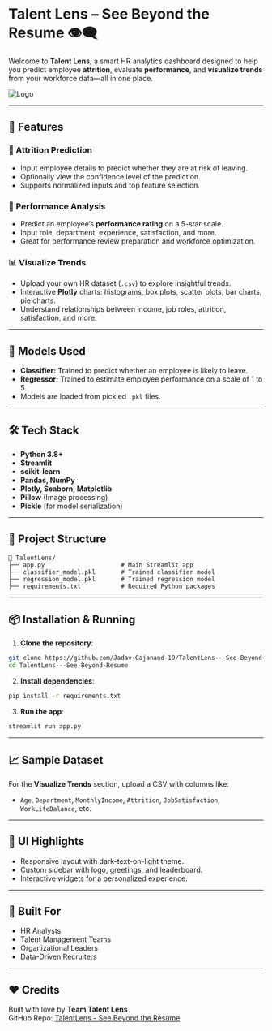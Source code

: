 # Talent Lens – See Beyond the Resume 👁️‍🗨️

Welcome to **Talent Lens**, a smart HR analytics dashboard designed to help you predict employee **attrition**, evaluate **performance**, and **visualize trends** from your workforce data—all in one place.

![Logo](https://raw.githubusercontent.com/Jadav-Gajanand-19/TalentLens---See-Beyond-Resume/main/TalenLens%20Logo.png)

---

## 🚀 Features

### 🎯 Attrition Prediction
- Input employee details to predict whether they are at risk of leaving.
- Optionally view the confidence level of the prediction.
- Supports normalized inputs and top feature selection.

### 🌟 Performance Analysis
- Predict an employee’s **performance rating** on a 5-star scale.
- Input role, department, experience, satisfaction, and more.
- Great for performance review preparation and workforce optimization.

### 📊 Visualize Trends
- Upload your own HR dataset (`.csv`) to explore insightful trends.
- Interactive **Plotly** charts: histograms, box plots, scatter plots, bar charts, pie charts.
- Understand relationships between income, job roles, attrition, satisfaction, and more.

---

## 🧠 Models Used

- **Classifier:** Trained to predict whether an employee is likely to leave.
- **Regressor:** Trained to estimate employee performance on a scale of 1 to 5.
- Models are loaded from pickled `.pkl` files.

---

## 🛠️ Tech Stack

- **Python 3.8+**
- **Streamlit**
- **scikit-learn**
- **Pandas, NumPy**
- **Plotly, Seaborn, Matplotlib**
- **Pillow** (Image processing)
- **Pickle** (for model serialization)

---

## 📂 Project Structure

```
📁 TalentLens/
├── app.py                     # Main Streamlit app
├── classifier_model.pkl       # Trained classifier model
├── regression_model.pkl       # Trained regression model
├── requirements.txt           # Required Python packages
```

---

## 📦 Installation & Running

1. **Clone the repository**:
```bash
git clone https://github.com/Jadav-Gajanand-19/TalentLens---See-Beyond-Resume.git
cd TalentLens---See-Beyond-Resume
```

2. **Install dependencies**:
```bash
pip install -r requirements.txt
```

3. **Run the app**:
```bash
streamlit run app.py
```

---

## 📈 Sample Dataset

For the **Visualize Trends** section, upload a CSV with columns like:
- `Age`, `Department`, `MonthlyIncome`, `Attrition`, `JobSatisfaction`, `WorkLifeBalance`, etc.

---

## 🎨 UI Highlights

- Responsive layout with dark-text-on-light theme.
- Custom sidebar with logo, greetings, and leaderboard.
- Interactive widgets for a personalized experience.

---

## 👥 Built For

- HR Analysts
- Talent Management Teams
- Organizational Leaders
- Data-Driven Recruiters

---

## ❤️ Credits

Built with love by **Team Talent Lens**  
GitHub Repo: [TalentLens - See Beyond the Resume](https://github.com/Jadav-Gajanand-19/TalentLens---See-Beyond-Resume)